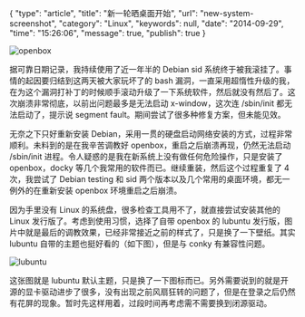 {
    "type": "article",
    "title": "新一轮晒桌面开始",
    "url": "new-system-screenshot",
    "category": "Linux",
    "keywords": null,
    "date": "2014-09-29",
    "time": "15:26:06",
    "message": true,
    "publish": true
}

![openbox](http://ww4.sinaimg.cn/large/86e701f8gw1ektde2c28kj21ao0t6ti8.jpg)

据可靠日期记录，我持续使用了近一年半的 Debian sid 系统终于被我滚挂了。事情的起因要归结到这两天被大家玩坏了的 bash 漏洞，一直采用超惰性升级的我，在为这个漏洞打补丁的时候顺手滚动升级了一下系统软件，然后就没有然后了。这次崩溃非常彻底，以前出问题最多是无法启动 x-window，这次连 /sbin/init 都无法启动了，提示说 segment fault。期间尝试了很多种修复方案，但未能见效。

无奈之下只好重新安装 Debian，采用一贯的硬盘启动网络安装的方式，过程非常顺利。未料到的是在我辛苦调教好 openbox，重启之后崩溃再现，仍然无法启动 /sbin/init 进程。令人疑惑的是我在新系统上没有做任何危险操作，只是安装了 openbox，docky 等几个我常用的软件而已。继续重装，然后这个过程重复了 4 次，我尝试了 Debian testing 和 sid 两个版本以及几个常用的桌面环境，都无一例外的在重新安装 openbox 环境重启之后崩溃。

因为手里没有 Linux 的系统盘，很多检查工具用不了，就直接尝试安装其他的 Linux 发行版了。考虑到使用习惯，选择了自带 openbox 的 lubuntu 发行版，图片中就是最后的调教效果，已经非常接近之前的样式了，只是换了一下壁纸。其实 lubuntu 自带的主题也挺好看的（如下图），但是与 conky 有兼容性问题。

<!--more-->

![lubuntu](http://ww3.sinaimg.cn/large/86e701f8gw1ektdcl5te6j21ao0t6k0q.jpg)

这张图就是 lubuntu 默认主题，只是换了一下图标而已。另外需要说到的就是开源的显卡驱动进步了很多，没有出现之前风扇狂转的问题了，但是在登录之后仍然有花屏的现象。暂时先这样用着，过段时间再考虑需不需要换到闭源驱动。
